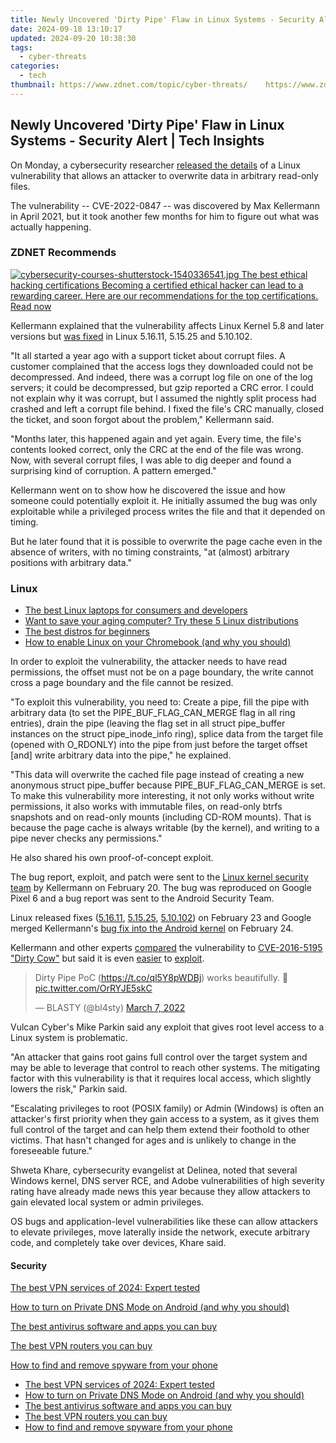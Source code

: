 ```yaml
---
title: Newly Uncovered 'Dirty Pipe' Flaw in Linux Systems - Security Alert | Tech Insights
date: 2024-09-18 13:10:17
updated: 2024-09-20 10:38:30
tags:
  - cyber-threats
categories:
  - tech
thumbnail: https://www.zdnet.com/topic/cyber-threats/    https://www.zdnet.com/a/img/resize/0c703378493d2628fac6457ff48a3034233f646e/2021/08/30/4fe3da01-bdec-4847-a70c-86eb698d828d/linux-chess-board.jpg?width=170&height=96&fit=crop&auto=webp
---
```


## Newly Uncovered 'Dirty Pipe' Flaw in Linux Systems - Security Alert | Tech Insights

On Monday, a cybersecurity researcher [released the details](https://dirtypipe.cm4all.com/) of a Linux vulnerability that allows an attacker to overwrite data in arbitrary read-only files.

The vulnerability -- CVE-2022-0847 -- was discovered by Max Kellermann in April 2021, but it took another few months for him to figure out what was actually happening. 

### **ZDNET** Recommends

[![cybersecurity-courses-shutterstock-1540336541.jpg](https://www.zdnet.com/a/img/resize/db89ddecc179d37afafcf8b50e47985c2dbb2f75/2021/05/13/f73f2e51-e8c0-4759-bd8c-ce9ab985a5f7/shutterstock-1540336541.jpg?auto=webp&fit=crop&frame=1&height=238.5&width=459) The best ethical hacking certifications Becoming a certified ethical hacker can lead to a rewarding career. Here are our recommendations for the top certifications.  Read now](https://www.zdnet.com/article/best-ethical-hacking-certification/)

Kellermann explained that the vulnerability affects Linux Kernel 5.8 and later versions but [was fixed](https://git.kernel.org/pub/scm/linux/kernel/git/torvalds/linux.git/commit/?id=9d2231c5d74e13b2a0546fee6737ee4446017903) in Linux 5.16.11, 5.15.25 and 5.10.102.

"It all started a year ago with a support ticket about corrupt files. A customer complained that the access logs they downloaded could not be decompressed. And indeed, there was a corrupt log file on one of the log servers; it could be decompressed, but gzip reported a CRC error. I could not explain why it was corrupt, but I assumed the nightly split process had crashed and left a corrupt file behind. I fixed the file's CRC manually, closed the ticket, and soon forgot about the problem," Kellermann said. 

"Months later, this happened again and yet again. Every time, the file's contents looked correct, only the CRC at the end of the file was wrong. Now, with several corrupt files, I was able to dig deeper and found a surprising kind of corruption. A pattern emerged."

Kellermann went on to show how he discovered the issue and how someone could potentially exploit it. He initially assumed the bug was only exploitable while a privileged process writes the file and that it depended on timing.

But he later found that it is possible to overwrite the page cache even in the absence of writers, with no timing constraints, "at (almost) arbitrary positions with arbitrary data."

### Linux

* [The best Linux laptops for consumers and developers](https://www.zdnet.com/article/best-linux-laptop/)
* [Want to save your aging computer? Try these 5 Linux distributions](https://www.zdnet.com/article/want-to-save-your-old-computer-try-these-5-linux-distributions/)
* [The best distros for beginners](https://www.zdnet.com/article/best-linux-desktops-for-beginners/)
* [How to enable Linux on your Chromebook (and why you should)](https://www.zdnet.com/article/how-to-enable-linux-on-your-chromebook-and-why-you-should/)

In order to exploit the vulnerability, the attacker needs to have read permissions, the offset must not be on a page boundary, the write cannot cross a page boundary and the file cannot be resized. 

"To exploit this vulnerability, you need to: Create a pipe, fill the pipe with arbitrary data (to set the PIPE\_BUF\_FLAG\_CAN\_MERGE flag in all ring entries), drain the pipe (leaving the flag set in all struct pipe\_buffer instances on the struct pipe\_inode\_info ring), splice data from the target file (opened with O\_RDONLY) into the pipe from just before the target offset \[and\] write arbitrary data into the pipe," he explained. 

"This data will overwrite the cached file page instead of creating a new anonymous struct pipe\_buffer because PIPE\_BUF\_FLAG\_CAN\_MERGE is set. To make this vulnerability more interesting, it not only works without write permissions, it also works with immutable files, on read-only btrfs snapshots and on read-only mounts (including CD-ROM mounts). That is because the page cache is always writable (by the kernel), and writing to a pipe never checks any permissions."

He also shared his own proof-of-concept exploit. 

The bug report, exploit, and patch were sent to the [Linux kernel security team](https://www.kernel.org/doc/html/latest/admin-guide/security-bugs.html) by Kellermann on February 20\. The bug was reproduced on Google Pixel 6 and a bug report was sent to the Android Security Team. 

Linux released fixes ([5.16.11](https://lore.kernel.org/stable/1645618039140207@kroah.com/), [5.15.25](https://lore.kernel.org/stable/164561803311588@kroah.com/), [5.10.102](https://lore.kernel.org/stable/164561802556115@kroah.com/)) on February 23 and Google merged Kellermann's [bug fix into the Android kernel](https://android-review.googlesource.com/c/kernel/common/+/1998671) on February 24\. 

Kellermann and other experts [compared](https://twitter.com/grsecurity/status/1500810408105496584) the vulnerability to [CVE-2016-5195 "Dirty Cow"](https://dirtycow.ninja/) but said it is even [easier](https://www.zdnet.com/article/hackers-use-drupalgeddon-2-and-dirty-cow-exploits-to-take-over-web-servers/) to [exploit](https://www.zdnet.com/article/the-dirty-cow-linux-security-bug-moos/).

> Dirty Pipe PoC (<https://t.co/ql5Y8pWDBj>) works beautifully. 🤑 [pic.twitter.com/OrRYJE5skC](https://t.co/OrRYJE5skC)
> 
> — BLASTY (@bl4sty) [March 7, 2022](https://twitter.com/bl4sty/status/1500812285358530561?ref%5Fsrc=twsrc^tfw)

Vulcan Cyber's Mike Parkin said any exploit that gives root level access to a Linux system is problematic. 

"An attacker that gains root gains full control over the target system and may be able to leverage that control to reach other systems. The mitigating factor with this vulnerability is that it requires local access, which slightly lowers the risk," Parkin said. 

"Escalating privileges to root (POSIX family) or Admin (Windows) is often an attacker's first priority when they gain access to a system, as it gives them full control of the target and can help them extend their foothold to other victims. That hasn't changed for ages and is unlikely to change in the foreseeable future."

Shweta Khare, cybersecurity evangelist at Delinea, noted that several Windows kernel, DNS server RCE, and Adobe vulnerabilities of high severity rating have already made news this year because they allow attackers to gain elevated local system or admin privileges. 

OS bugs and application-level vulnerabilities like these can allow attackers to elevate privileges, move laterally inside the network, execute arbitrary code, and completely take over devices, Khare said. 

#### Security

[The best VPN services of 2024: Expert tested](https://www.zdnet.com/article/best-vpn/ "The best VPN services of 2024: Expert tested")

[How to turn on Private DNS Mode on Android (and why you should)](https://www.zdnet.com/article/how-to-turn-on-private-dns-mode-on-android-and-why-you-should/ "How to turn on Private DNS Mode on Android (and why you should)")

[The best antivirus software and apps you can buy](https://www.zdnet.com/article/best-antivirus/ "The best antivirus software and apps you can buy")

[The best VPN routers you can buy](https://www.zdnet.com/article/best-vpn-router/ "The best VPN routers you can buy")

[How to find and remove spyware from your phone](https://www.zdnet.com/article/how-to-find-and-remove-spyware-from-your-phone/ "How to find and remove spyware from your phone")

* [The best VPN services of 2024: Expert tested](https://www.zdnet.com/article/best-vpn/ "The best VPN services of 2024: Expert tested")
* [How to turn on Private DNS Mode on Android (and why you should)](https://www.zdnet.com/article/how-to-turn-on-private-dns-mode-on-android-and-why-you-should/ "How to turn on Private DNS Mode on Android (and why you should)")
* [The best antivirus software and apps you can buy](https://www.zdnet.com/article/best-antivirus/ "The best antivirus software and apps you can buy")
* [The best VPN routers you can buy](https://www.zdnet.com/article/best-vpn-router/ "The best VPN routers you can buy")
* [How to find and remove spyware from your phone](https://www.zdnet.com/article/how-to-find-and-remove-spyware-from-your-phone/ "How to find and remove spyware from your phone")

<ins class="adsbygoogle"
     style="display:block"
     data-ad-format="autorelaxed"
     data-ad-client="ca-pub-7571918770474297"
     data-ad-slot="1223367746"></ins>



<ins class="adsbygoogle"
     style="display:block"
     data-ad-client="ca-pub-7571918770474297"
     data-ad-slot="8358498916"
     data-ad-format="auto"
     data-full-width-responsive="true"></ins>
